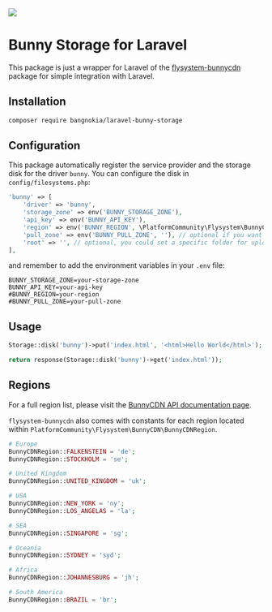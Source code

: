 <img src="https://bunny.net/static/bunnynet-dark-d6a41260b1e4b665cb2dc413e3eb84ca.svg">

# Bunny Storage for Laravel

This package is just a wrapper for Laravel of the [flysystem-bunnycdn](https://github.com/PlatformCommunity/flysystem-bunnycdn) package for simple integration with Laravel.

## Installation
```bash
composer require bangnokia/laravel-bunny-storage
```

## Configuration

This package automatically register the service provider and the storage disk for the driver `bunny`. You can configure the disk in `config/filesystems.php`:

```php
'bunny' => [
    'driver' => 'bunny',
    'storage_zone' => env('BUNNY_STORAGE_ZONE'),
    'api_key' => env('BUNNY_API_KEY'),
    'region' => env('BUNNY_REGION', \PlatformCommunity\Flysystem\BunnyCDN\BunnyCDNRegion::DEFAULT),
    'pull_zone' => env('BUNNY_PULL_ZONE', ''), // optional if you want to access the file publicly
    'root' => '', // optional, you could set a specific folder for upload like '/uploads'
],
```

and remember to add the environment variables in your `.env` file:

```dotenv
BUNNY_STORAGE_ZONE=your-storage-zone
BUNNY_API_KEY=your-api-key
#BUNNY_REGION=your-region
#BUNNY_PULL_ZONE=your-pull-zone
```


## Usage

```php
Storage::disk('bunny')->put('index.html', '<html>Hello World</html>');

return response(Storage::disk('bunny')->get('index.html'));
```


## Regions
For a full region list, please visit the [BunnyCDN API documentation page](https://docs.bunny.net/reference/regionpublic_index).

`flysystem-bunnycdn` also comes with constants for each region located within `PlatformCommunity\Flysystem\BunnyCDN\BunnyCDNRegion`.

```php
# Europe
BunnyCDNRegion::FALKENSTEIN = 'de';
BunnyCDNRegion::STOCKHOLM = 'se';

# United Kingdom
BunnyCDNRegion::UNITED_KINGDOM = 'uk';

# USA
BunnyCDNRegion::NEW_YORK = 'ny';
BunnyCDNRegion::LOS_ANGELAS = 'la';

# SEA
BunnyCDNRegion::SINGAPORE = 'sg';

# Oceania
BunnyCDNRegion::SYDNEY = 'syd';

# Africa
BunnyCDNRegion::JOHANNESBURG = 'jh';

# South America
BunnyCDNRegion::BRAZIL = 'br';
```